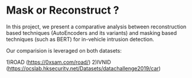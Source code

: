# Mask or Reconstruct ? 
In this project, we present a comparative analysis between reconstruction based techniques (AutoEncoders and its variants) and masking based techniques (such as BERT) for in-vehicle intrusion detection.


Our comparision is leveraged on both datasets: 


1)ROAD (https://0xsam.com/road/)
2)IVNID (https://ocslab.hksecurity.net/Datasets/datachallenge2019/car)
